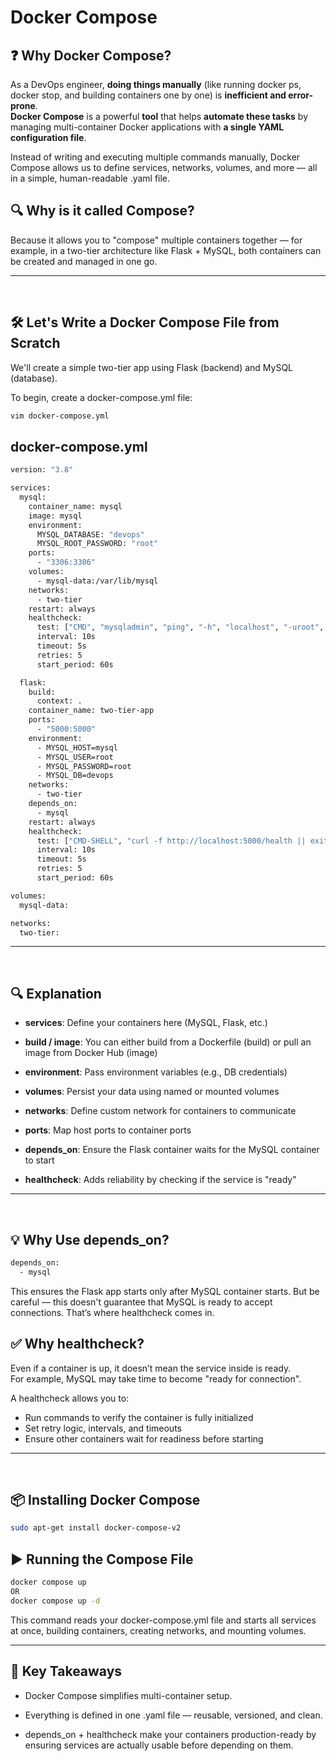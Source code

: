 # Docker Compose

## ❓ Why Docker Compose?
As a DevOps engineer, **doing things manually** (like running docker ps, docker stop, and building containers one by one) is **inefficient and error-prone**. <br>
**Docker Compose** is a powerful **tool** that helps **automate these tasks** by managing multi-container Docker applications with **a single YAML configuration file**.

Instead of writing and executing multiple commands manually, Docker Compose allows us to define services, networks, volumes, and more — all in a simple, human-readable .yaml file.

## 🔍 Why is it called Compose?
Because it allows you to "compose" multiple containers together — for example, in a two-tier architecture like Flask + MySQL, both containers can be created and managed in one go.

---

<br>

## 🛠️ Let's Write a Docker Compose File from Scratch
We'll create a simple two-tier app using Flask (backend) and MySQL (database).

To begin, create a docker-compose.yml file:
```bash
vim docker-compose.yml
```

## docker-compose.yml
```dockerfile
version: "3.8"

services:
  mysql:
    container_name: mysql
    image: mysql
    environment:
      MYSQL_DATABASE: "devops"
      MYSQL_ROOT_PASSWORD: "root"
    ports:
      - "3306:3306"
    volumes:
      - mysql-data:/var/lib/mysql
    networks:
      - two-tier
    restart: always
    healthcheck:
      test: ["CMD", "mysqladmin", "ping", "-h", "localhost", "-uroot", "-proot"]
      interval: 10s
      timeout: 5s
      retries: 5
      start_period: 60s

  flask:
    build:
      context: .
    container_name: two-tier-app
    ports:
      - "5000:5000"
    environment:
      - MYSQL_HOST=mysql
      - MYSQL_USER=root
      - MYSQL_PASSWORD=root
      - MYSQL_DB=devops
    networks:
      - two-tier
    depends_on:
      - mysql
    restart: always
    healthcheck:
      test: ["CMD-SHELL", "curl -f http://localhost:5000/health || exit 1"]
      interval: 10s
      timeout: 5s
      retries: 5
      start_period: 60s

volumes:
  mysql-data:

networks:
  two-tier:
```

---

<br>

## 🔍 Explanation
- **services**: Define your containers here (MySQL, Flask, etc.)

- **build / image**: You can either build from a Dockerfile (build) or pull an image from Docker Hub (image)

- **environment**: Pass environment variables (e.g., DB credentials)

- **volumes**: Persist your data using named or mounted volumes

- **networks**: Define custom network for containers to communicate

- **ports**: Map host ports to container ports

- **depends_on**: Ensure the Flask container waits for the MySQL container to start

- **healthcheck**: Adds reliability by checking if the service is "ready"

---

<br>

## 💡 Why Use depends_on?
```bash
depends_on:
  - mysql
```

This ensures the Flask app starts only after MySQL container starts. But be careful — this doesn't guarantee that MySQL is ready to accept connections. That’s where healthcheck comes in.

## ✅ Why healthcheck?
Even if a container is up, it doesn’t mean the service inside is ready. <br>
For example, MySQL may take time to become "ready for connection".

A healthcheck allows you to:
- Run commands to verify the container is fully initialized
- Set retry logic, intervals, and timeouts
- Ensure other containers wait for readiness before starting

---

<br>

## 📦 Installing Docker Compose
```bash
sudo apt-get install docker-compose-v2
```

## ▶️ Running the Compose File
```bash
docker compose up
OR
docker compose up -d
```
This command reads your docker-compose.yml file and starts all services at once, building containers, creating networks, and mounting volumes.

---

## 🧠 Key Takeaways
- Docker Compose simplifies multi-container setup.

- Everything is defined in one .yaml file — reusable, versioned, and clean.

- depends_on + healthcheck make your containers production-ready by ensuring services are actually usable before depending on them.